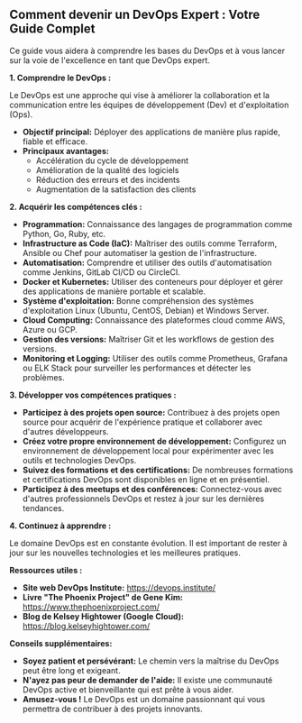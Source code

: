 ##  Comment devenir un DevOps Expert : Votre Guide Complet 

Ce guide vous aidera à comprendre les bases du DevOps et à vous lancer sur la voie de l'excellence en tant que DevOps expert.

**1. Comprendre le DevOps :**

Le DevOps est une approche qui vise à améliorer la collaboration et la communication entre les équipes de développement (Dev) et d'exploitation (Ops). 

* **Objectif principal:** Déployer des applications de manière plus rapide, fiable et efficace. 
* **Principaux avantages:**
    * Accélération du cycle de développement
    * Amélioration de la qualité des logiciels
    * Réduction des erreurs et des incidents
    * Augmentation de la satisfaction des clients

**2. Acquérir les compétences clés :**

* **Programmation:** Connaissance des langages de programmation comme Python, Go, Ruby, etc.
* **Infrastructure as Code (IaC):** Maîtriser des outils comme Terraform, Ansible ou Chef pour automatiser la gestion de l'infrastructure.
* **Automatisation:** Comprendre et utiliser des outils d'automatisation comme Jenkins, GitLab CI/CD ou CircleCI.
* **Docker et Kubernetes:**  Utiliser des conteneurs pour déployer et gérer des applications de manière portable et scalable.
* **Système d'exploitation:** Bonne compréhension des systèmes d'exploitation Linux (Ubuntu, CentOS, Debian) et Windows Server.
* **Cloud Computing:** Connaissance des plateformes cloud comme AWS, Azure ou GCP.
* **Gestion des versions:** Maîtriser Git et les workflows de gestion des versions.
* **Monitoring et Logging:** Utiliser des outils comme Prometheus, Grafana ou ELK Stack pour surveiller les performances et détecter les problèmes.

**3. Développer vos compétences pratiques :**

* **Participez à des projets open source:** Contribuez à des projets open source pour acquérir de l'expérience pratique et collaborer avec d'autres développeurs.
* **Créez votre propre environnement de développement:** Configurez un environnement de développement local pour expérimenter avec les outils et technologies DevOps.
* **Suivez des formations et des certifications:** De nombreuses formations et certifications DevOps sont disponibles en ligne et en présentiel.
* **Participez à des meetups et des conférences:** Connectez-vous avec d'autres professionnels DevOps et restez à jour sur les dernières tendances.

**4. Continuez à apprendre :**

Le domaine DevOps est en constante évolution. Il est important de rester à jour sur les nouvelles technologies et les meilleures pratiques.


**Ressources utiles :**

* **Site web DevOps Institute:** https://devops.institute/
* **Livre "The Phoenix Project" de Gene Kim:** https://www.thephoenixproject.com/
* **Blog de Kelsey Hightower (Google Cloud):** https://blog.kelseyhightower.com/

**Conseils supplémentaires:**

* **Soyez patient et persévérant:** Le chemin vers la maîtrise du DevOps peut être long et exigeant. 
* **N'ayez pas peur de demander de l'aide:** Il existe une communauté DevOps active et bienveillante qui est prête à vous aider.
* **Amusez-vous !** Le DevOps est un domaine passionnant qui vous permettra de contribuer à des projets innovants.



